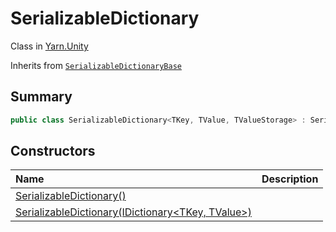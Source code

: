 # SerializableDictionary

Class in [Yarn.Unity](/docs/api/csharp/yarn.unity.md)

Inherits from [`SerializableDictionaryBase`](/docs/api/csharp/yarn.unity.serializabledictionarybase-2.md)

## Summary



```csharp
public class SerializableDictionary<TKey, TValue, TValueStorage> : SerializableDictionaryBase<TKey, TValue, TValueStorage> where TValueStorage : SerializableDictionary.Storage<TValue>, new()
```

## Constructors

|Name|Description|
|:---|:---|
|[SerializableDictionary()](/docs/api/csharp/yarn.unity.serializabledictionary..ctor-3.md)||
|[SerializableDictionary(IDictionary<TKey, TValue>)](/docs/api/csharp/yarn.unity.serializabledictionary..ctor-4.md)||

